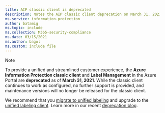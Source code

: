 ```yaml
---
title: AIP classic client is deprecated
description: Notes the AIP classic client deprecation on March 31, 2021, and provides links for next steps and more information.
ms.service: information-protection
author: batamig
ms.topic: include
ms.collection: M365-security-compliance
ms.date: 03/15/2021
ms.author: bagol
ms.custom: include file
---
```


>[!NOTE] 
> To provide a unified and streamlined customer experience, the **Azure Information Protection classic client** and **Label Management** in the Azure Portal are **deprecated** as of **March 31, 2021**. While the classic client continues to work as configured, no further support is provided, and maintenance versions will no longer be released for the classic client. 
>
> We recommend that you [migrate to unified labeling](../tutorial-migrating-to-ul.md) and upgrade to the [unified labeling client](../rms-client/clientv2-admin-guide-install.md). Learn more in our recent [deprecation blog](https://techcommunity.microsoft.com/t5/microsoft-security-and/azure-aip-portal-label-amp-policy-management-admin-experience/ba-p/2182678).
